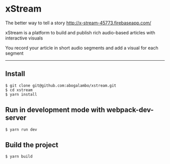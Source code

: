 # xStream
The better way to tell a story http://x-stream-45773.firebaseapp.com/

xStream  is a platform to build and publish rich audio-based articles with interactive visuals

You record your article in short audio segments and add a visual for each segment

---
## Install

    $ git clone git@github.com:abogalambo/xstream.git
    $ cd xstream
    $ yarn install

## Run in development mode with webpack-dev-server

    $ yarn run dev

## Build the project

    $ yarn build
